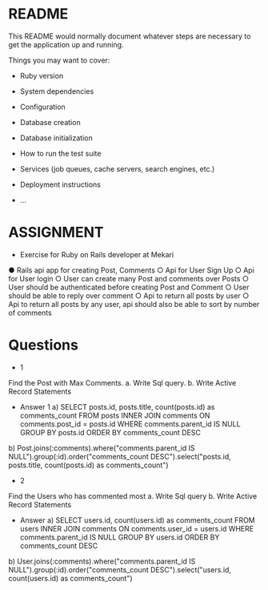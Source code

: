 # README

This README would normally document whatever steps are necessary to get the
application up and running.

Things you may want to cover:

* Ruby version

* System dependencies

* Configuration

* Database creation

* Database initialization

* How to run the test suite

* Services (job queues, cache servers, search engines, etc.)

* Deployment instructions

* ...

# ASSIGNMENT

* Exercise for Ruby on Rails developer at Mekari

● Rails api app for creating Post, Comments
○ Api for User Sign Up
○ Api for User login
○ User can create many Post and comments over Posts
○ User should be authenticated before creating Post and Comment
○ User should be able to reply over comment
○ Api to return all posts by user
○ Api to return all posts by any user, api should also be able to sort by
number of comments


# Questions

* 1 

Find the Post with Max Comments.
a. Write Sql query.
b. Write Active Record Statements

* Answer 1
a) SELECT posts.id, posts.title, count(posts.id) as comments_count FROM posts INNER JOIN comments ON comments.post_id = posts.id WHERE comments.parent_id IS NULL GROUP BY posts.id ORDER BY comments_count DESC

b) Post.joins(:comments).where("comments.parent_id IS NULL").group(:id).order("comments_count DESC").select("posts.id, posts.title, count(posts.id) as comments_count")

*  2

Find the Users who has commented most
a. Write Sql query
b. Write Active Record Statements

* Answer
a)   SELECT users.id, count(users.id) as comments_count FROM users INNER JOIN comments ON comments.user_id = users.id WHERE comments.parent_id IS NULL GROUP BY users.id ORDER BY comments_count DESC

b)  User.joins(:comments).where("comments.parent_id IS NULL").group(:id).order("comments_count DESC").select("users.id, count(users.id) as comments_count")
